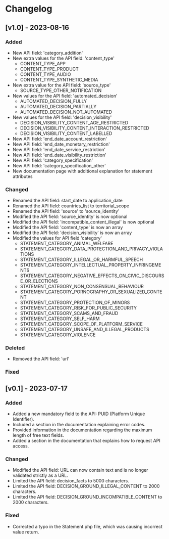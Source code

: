 # Changelog

##  [v1.0] - 2023-08-16
### Added
- New API field: 'category_addition'
- New extra values for the API field: 'content_type'
  - CONTENT_TYPE_APP
  - CONTENT_TYPE_PRODUCT
  - CONTENT_TYPE_AUDIO
  - CONTENT_TYPE_SYNTHETIC_MEDIA
- New extra value for the API field: 'source_type'
  - SOURCE_TYPE_OTHER_NOTIFICATION
- New values for the API field: 'automated_decision'
  - AUTOMATED_DECISION_FULLY
  - AUTOMATED_DECISION_PARTIALLY
  - AUTOMATED_DECISION_NOT_AUTOMATED
- New values for the API field: 'decision_visibility'
  - DECISION_VISIBILITY_CONTENT_AGE_RESTRICTED
  - DECISION_VISIBILITY_CONTENT_INTERACTION_RESTRICTED
  - DECISION_VISIBILITY_CONTENT_LABELLED
- New API field: 'end_date_account_restriction'
- New API field: 'end_date_monetary_restriction'
- New API field: 'end_date_service_restriction'
- New API field: 'end_date_visibility_restriction'
- New API field: 'category_specification'
- New API field: 'category_specification_other'
- New documentation page with additional explanation for statement attributes


 
### Changed
- Renamed the API field: start_date to application_date
- Renamed the API field: countries_list to territorial_scope
- Renamed the API field: 'source' to 'source_identity'
- Modified the API field: 'source_identity' is now optional
- Modified the API field: 'incompatible_content_illegal' is now optional
- Modified the API field: 'content_type' is now an array
- Modified the API field: 'decision_visibility' is now an array
- Modified the values for API field 'category'
  - STATEMENT_CATEGORY_ANIMAL_WELFARE
  - STATEMENT_CATEGORY_DATA_PROTECTION_AND_PRIVACY_VIOLATIONS
  - STATEMENT_CATEGORY_ILLEGAL_OR_HARMFUL_SPEECH
  - STATEMENT_CATEGORY_INTELLECTUAL_PROPERTY_INFRINGEMENTS
  - STATEMENT_CATEGORY_NEGATIVE_EFFECTS_ON_CIVIC_DISCOURSE_OR_ELECTIONS
  - STATEMENT_CATEGORY_NON_CONSENSUAL_BEHAVIOUR
  - STATEMENT_CATEGORY_PORNOGRAPHY_OR_SEXUALIZED_CONTENT
  - STATEMENT_CATEGORY_PROTECTION_OF_MINORS
  - STATEMENT_CATEGORY_RISK_FOR_PUBLIC_SECURITY
  - STATEMENT_CATEGORY_SCAMS_AND_FRAUD
  - STATEMENT_CATEGORY_SELF_HARM
  - STATEMENT_CATEGORY_SCOPE_OF_PLATFORM_SERVICE
  - STATEMENT_CATEGORY_UNSAFE_AND_ILLEGAL_PRODUCTS
  - STATEMENT_CATEGORY_VIOLENCE

### Deleted
- Removed the API field: 'url'

### Fixed


##  [v0.1] - 2023-07-17
### Added
- Added a new mandatory field to the API: PUID (Platform Unique Identifier).
- Included a section in the documentation explaining error codes.
- Provided information in the documentation regarding the maximum length of free text fields.
- Added a section in the documentation that explains how to request API access.

### Changed
- Modified the API field: URL can now contain text and is no longer validated strictly as a URL.
- Limited the API field: decision_facts to 5000 characters.
- Limited the API field: DECISION_GROUND_ILLEGAL_CONTENT to 2000 characters.
- Limited the API field: DECISION_GROUND_INCOMPATIBLE_CONTENT to 2000 characters.

### Fixed
- Corrected a typo in the Statement.php file, which was causing incorrect value return.

